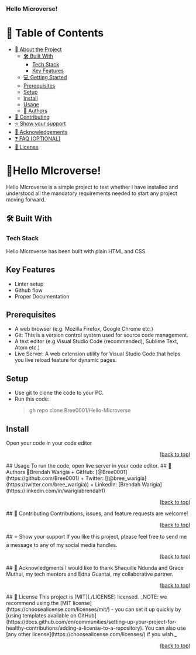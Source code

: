 # <h3><b>Hello Microverse!</b></h3>
# 📗 Table of Contents
- [📖 About the Project](#about-project)
  - [🛠 Built With](#built-with)
    - [Tech Stack](#tech-stack)
    - [Key Features](#key-features)
  - [💻 Getting Started](#getting-started)
  - [Prerequisites](#prerequisites)
  - [Setup](#setup)
  - [Install](#install)
  - [Usage](#usage)
  - [👥 Authors](#authors)
- [🤝 Contributing](#contributing)
- [⭐️ Show your support](#support)
- [🙏 Acknowledgements](#acknowledgements)
- [❓ FAQ (OPTIONAL)](#faq)
- [📝 License](#license)

# 📖Hello MIcroverse! <a name="about-project"></a> 
Hello MIcroverse is a simple project to test whether I have installed and understood all the mandatory requirements needed to start any project moving forward.
## 🛠 Built With <a name="built-with"></a>
### Tech Stack <a name="tech-stack"></a>
Hello Microverse has been built with plain HTML and CSS.
## Key Features
+ Linter setup
+ Github flow
+ Proper Documentation
## Prerequisites
+ A web browser (e.g. Mozilla Firefox, Google Chrome etc.)
+ Git: This is a version control system used for source code management.
+ A text editor (e.g Visual Studio Code (recommended), Sublime Text, Atom etc.)
+ Live Server: A web extension utility for Visual Studio Code that helps you live reload feature for dynamic pages.
## Setup
+ Use git to clone the code to your PC.
+ Run this code:
  > gh repo clone Bree0001/Hello-Microverse
## Install
Open your code in your code editor
<p align="right">(<a href="#readme-top">back to top</a>)</p>
## Usage
To run the code, open live server in your code editor.
## 👥 Authors <a name="authors"></a>
👤Brendah Warigia
+ GitHub: [@Bree0001](https://github.com/Bree0001)
+ Twitter: [[@bree_warigia](https://twitter.com/bree_warigia))
+ LinkedIn: [Brendah Warigia](https://linkedin.com/in/warigiabrendah1)
<p align="right">(<a href="#readme-top">back to top</a>)</p>
## 🤝 Contributing <a name="contributing"></a>
Contributions, issues, and feature requests are welcome!
<p align="right">(<a href="#readme-top">back to top</a>)</p>
## ⭐️ Show your support <a name="support"></a>
If you like this project, please feel free to send me a message to any of my social media handles.
<p align="right">(<a href="#readme-top">back to top</a>)</p>
## 🙏 Acknowledgments <a name="acknowledgements"></a>
I would like to thank Shaquille Ndunda and Grace Muthui, my tech mentors and Edna Guantai, my collaborative partner.
<p align="right">(<a href="#readme-top">back to top</a>)</p>
## 📝 License <a name="license"></a>
This project is [MIT](./LICENSE) licensed.
_NOTE: we recommend using the [MIT license](https://choosealicense.com/licenses/mit/) - you can set it up quickly by [using templates available on GitHub](https://docs.github.com/en/communities/setting-up-your-project-for-healthy-contributions/adding-a-license-to-a-repository). You can also use [any other license](https://choosealicense.com/licenses/) if you wish._
<p align="right">(<a href="#readme-top">back to top</a>)</p>
